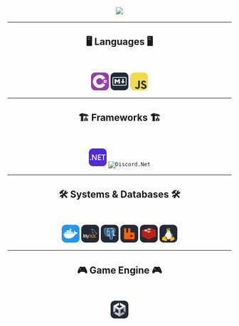 <div align="center">
<img src="https://readme-typing-svg.demolab.com?font=Righteous&weight=500&size=50&duration=4000&pause=300&color=765BFF&center=true&vCenter=true&multiline=true&repeat=false&random=false&width=1300&height=140&lines=Hi+I'm+LilNesquuik;Building+game-ready+APIs+and+real-time+systems."/>
</div>

<hr>

<h2 align="center">🖥️ Languages 🖥️</h2>
<br>
<p align="center">
  <code><img title="C#" height="40" src="https://github.com/tandpfun/skill-icons/blob/main/icons/CS.svg"></code>
  <code><img title="Markdown 🤡" height="40" src="https://github.com/tandpfun/skill-icons/blob/main/icons/Markdown-Dark.svg"></code>
  <code><img title="Javascript" height="40" src="https://github.com/tandpfun/skill-icons/blob/main/icons/JavaScript.svg"></code>
</p>

<hr>

<h2 align="center">🏗️ Frameworks 🏗️</h2>
<br>
<p align="center">
  <code><img title="Dotnet" height="40" src="https://github.com/tandpfun/skill-icons/blob/main/icons/DotNet.svg"></code>
  <code><img title="Discord.Net" height="40" src="https://docs.discordnet.dev/marketing/logo/SVG/Combinationmark%20White%20Border.svg"></code>
</p>

<hr>

<h2 align="center">🛠️ Systems & Databases 🛠️</h2>
<br>
<p align="center">
  <code><img title="Docker" height="40" src="https://github.com/tandpfun/skill-icons/blob/main/icons/Docker.svg" href="https://guns.lol/docker"></code>
  <code><img title="MySQL" height="40" src="https://github.com/tandpfun/skill-icons/blob/main/icons/MySQL-Dark.svg"></code>
  <code><img title="Postgres" height="40" src="https://github.com/tandpfun/skill-icons/blob/main/icons/PostgreSQL-Dark.svg" href="https://guns.lol/postgresql"></code>
  <code><img title="RabbitMQ" height="40" src="https://github.com/tandpfun/skill-icons/blob/main/icons/RabbitMQ-Dark.svg" href="https://guns.lol/rabbitmq"></code>
  <code><img title="Redis" height="40" src="https://github.com/tandpfun/skill-icons/blob/main/icons/Redis-Dark.svg" href="https://guns.lol/redis"></code>
  <code><img title="Linux" height="40" src="https://github.com/tandpfun/skill-icons/blob/main/icons/Linux-Dark.svg"></code>
</p>

<hr>

<h2 align="center">🎮 Game Engine 🎮</h2>
<br>
<p align="center">
  <code><img title="Unity" height="40" src="https://github.com/tandpfun/skill-icons/blob/main/icons/Unity-Dark.svg"></code>
</p>
  
 
